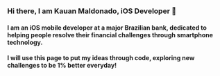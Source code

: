 ### Hi there, I am Kauan Maldonado, iOS Developer 👋

#### I am an iOS mobile developer at a major Brazilian bank, dedicated to helping people resolve their financial challenges through smartphone technology.

#### I will use this page to put my ideas through code, exploring new challenges to be 1% better everyday!
<!--
**kauanmaldonado/kauanmaldonado** is a ✨ _special_ ✨ repository because its `README.md` (this file) appears on your GitHub profile.

Here are some ideas to get you started:

- 🔭 I’m currently working on ...
- 🌱 I’m currently learning ...
- 👯 I’m looking to collaborate on ...
- 🤔 I’m looking for help with ...
- 💬 Ask me about ...
- 📫 How to reach me: ...
- 😄 Pronouns: ...
- ⚡ Fun fact: ...
-->

